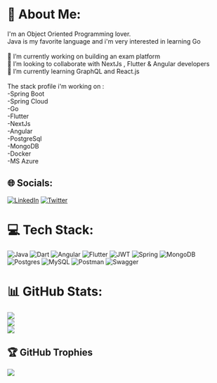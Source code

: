 # 💫 About Me:
I'm an Object Oriented Programming lover.<br>Java is my favorite language and i'm very interested in learning Go<br><br>🔭 I’m currently working on building an exam platform<br>👯 I’m looking to collaborate with NextJs , Flutter & Angular developers<br>🌱 I’m currently learning GraphQL and React.js<br><br>The stack profile i'm working on :<br>-Spring Boot<br>-Spring Cloud<br>-Go<br>-Flutter<br>-NextJs<br>-Angular<br>-PostgreSql<br>-MongoDB<br>-Docker<br>-MS Azure


## 🌐 Socials:
[![LinkedIn](https://img.shields.io/badge/LinkedIn-%230077B5.svg?logo=linkedin&logoColor=white)](https://www.linkedin.com/in/dantelopezlugo/) [![Twitter](https://img.shields.io/badge/Twitter-%231DA1F2.svg?logo=Twitter&logoColor=white)](https://twitter.com/DanteDeLordran) 

# 💻 Tech Stack:
![Java](https://img.shields.io/badge/java-%23ED8B00.svg?style=for-the-badge&logo=java&logoColor=white) ![Dart](https://img.shields.io/badge/dart-%230175C2.svg?style=for-the-badge&logo=dart&logoColor=white) ![Angular](https://img.shields.io/badge/angular-%23DD0031.svg?style=for-the-badge&logo=angular&logoColor=white) ![Flutter](https://img.shields.io/badge/Flutter-%2302569B.svg?style=for-the-badge&logo=Flutter&logoColor=white) ![JWT](https://img.shields.io/badge/JWT-black?style=for-the-badge&logo=JSON%20web%20tokens) ![Spring](https://img.shields.io/badge/spring-%236DB33F.svg?style=for-the-badge&logo=spring&logoColor=white) ![MongoDB](https://img.shields.io/badge/MongoDB-%234ea94b.svg?style=for-the-badge&logo=mongodb&logoColor=white) ![Postgres](https://img.shields.io/badge/postgres-%23316192.svg?style=for-the-badge&logo=postgresql&logoColor=white) ![MySQL](https://img.shields.io/badge/mysql-%2300f.svg?style=for-the-badge&logo=mysql&logoColor=white) ![Postman](https://img.shields.io/badge/Postman-FF6C37?style=for-the-badge&logo=postman&logoColor=white) ![Swagger](https://img.shields.io/badge/-Swagger-%23Clojure?style=for-the-badge&logo=swagger&logoColor=white)
# 📊 GitHub Stats:
![](https://github-readme-stats.vercel.app/api?username=DanteDeLordran&theme=radical&hide_border=false&include_all_commits=true&count_private=true)<br/>
![](https://github-readme-streak-stats.herokuapp.com/?user=DanteDeLordran&theme=radical&hide_border=false)<br/>
![](https://github-readme-stats.vercel.app/api/top-langs/?username=DanteDeLordran&theme=radical&hide_border=false&include_all_commits=true&count_private=true&layout=compact)

## 🏆 GitHub Trophies
![](https://github-profile-trophy.vercel.app/?username=DanteDeLordran&theme=radical&no-frame=false&no-bg=false&margin-w=4)

